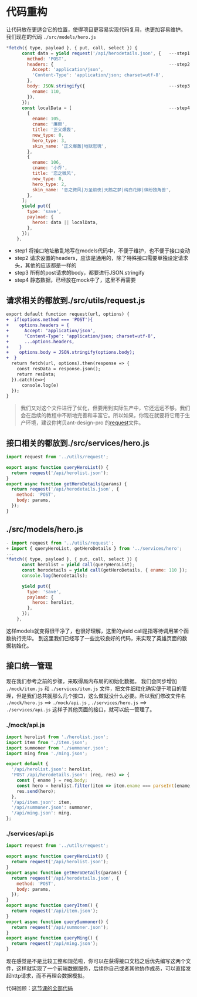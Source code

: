 # 代码重构

让代码放在更适合它的位置，使得项目更容易实现代码复用，也更加容易维护。
我们现在的代码 `./src/models/hero.js` 
```javascript
*fetch({ type, payload }, { put, call, select }) {
      const data = yield request('/api/herodetails.json', {   ---step1
        method: 'POST',
        headers: {                                            ---step2
          Accept: 'application/json',
          'Content-Type': 'application/json; charset=utf-8',
        },
        body: JSON.stringify({                                ---step3
          ename: 110,
        }),
      });
      const localData = [                                     ---step4
        {
          ename: 105,
          cname: '廉颇',
          title: '正义爆轰',
          new_type: 0,
          hero_type: 3,
          skin_name: '正义爆轰|地狱岩魂',
        },
        {
          ename: 106,
          cname: '小乔',
          title: '恋之微风',
          new_type: 0,
          hero_type: 2,
          skin_name: '恋之微风|万圣前夜|天鹅之梦|纯白花嫁|缤纷独角兽',
        },
      ];
      yield put({
        type: 'save',
        payload: {
          heros: data || localData,
        },
      });
    },
```
* step1 将接口地址散乱地写在models代码中，不便于维护，也不便于接口变动
* step2 请求设置的headers，应该是通用的，除了特殊接口需要单独设定请求头，其他的应该都是一样的
* step3 所有的post请求的body，都要进行JSON.stringify
* step4 静态数据，已经放在mock中了，这里不再需要
## 请求相关的都放到./src/utils/request.js
```diff
export default function request(url, options) {
+  if(options.method === 'POST'){
+    options.headers = {
+      Accept: 'application/json',
+      'Content-Type': 'application/json; charset=utf-8',
+      ...options.headers,
+    }
+    options.body = JSON.stringify(options.body);
+  }
  return fetch(url, options).then(response => {
    const resData = response.json();
    return resData;
  }).catch(e=>{
      console.log(e)
  });
}
```
> 我们又对这个文件进行了优化，但要用到实际生产中，它还远远不够。我们会在后续的教程中不断地完善和丰富它。所以如果，你现在就要将它用于生产环境，建议你拷贝ant-design-pro 的[request](https://github.com/ant-design/ant-design-pro/blob/master/src/utils/request.js)文件。
## 接口相关的都放到./src/services/hero.js
```javascript
import request from '../utils/request';

export async function queryHeroList() {
  return request('/api/herolist.json');
}
export async function getHeroDetails(params) {
  return request('/api/herodetails.json', {
    method: 'POST',
    body: params,
  });
}
```
## ./src/models/hero.js
```javascript
- import request from '../utils/request';
+ import { queryHeroList, getHeroDetails } from '../services/hero';
...
*fetch({ type, payload }, { put, call, select }) {
      const herolist = yield call(queryHeroList);
      const herodetails = yield call(getHeroDetails, { ename: 110 });
      console.log(herodetails);

      yield put({
        type: 'save',
        payload: {
          heros: herolist,
        },
      });
    },
```
这样models就变得很干净了，也很好理解，这里的yield call是指等待调用某个函数执行完毕。
到这里我们已经写了一些比较良好的代码，来实现了英雄页面的数据初始化。
## 接口统一管理
现在我们参考之前的步骤，来取得局内布局的初始化数据。
我们会同步增加 `./mock/item.js` 和 `./services/item.js` 文件，把文件细粒化确实便于项目的管理，但是我们总共就那么几个接口，这么做就没什么必要。所以我们修改文件名 `./mock/hero.js` ==> `./mock/api.js` , `./services/hero.js` ==> `./services/api.js` 
这样子其他页面的接口，就可以统一管理了。
### ./mock/api.js
```javascript
import herolist from './herolist.json';
import item from './item.json';
import summoner from './summoner.json';
import ming from './ming.json';

export default {
  '/api/herolist.json': herolist,
  'POST /api/herodetails.json': (req, res) => {
    const { ename } = req.body;
    const hero = herolist.filter(item => item.ename === parseInt(ename, 10))[0];
    res.send(hero);
  },
  '/api/item.json': item,
  '/api/summoner.json': summoner,
  '/api/ming.json': ming,
};

```
### ./services/api.js
```javascript
import request from '../utils/request';

export async function queryHeroList() {
  return request('/api/herolist.json');
}
export async function getHeroDetails(params) {
  return request('/api/herodetails.json', {
    method: 'POST',
    body: params,
  });
}
export async function queryItem() {
  return request('/api/item.json');
}
export async function querySummoner() {
  return request('/api/summoner.json');
}
export async function queryMing() {
  return request('/api/ming.json');
}

```
现在感觉是不是比较工整和规范啦，你可以在获得接口文档之后优先编写这两个文件，这样就实现了一个前端数据服务，后续你自己或者其他协作成员，可以直接发起http请求，而不再理会数据模拟。

代码回顾：[这节课的全部代码](https://github.com/xiaohuoni/umi-course/tree/1dca618d9cea033010c24790eda35953db3ec816/hero)
